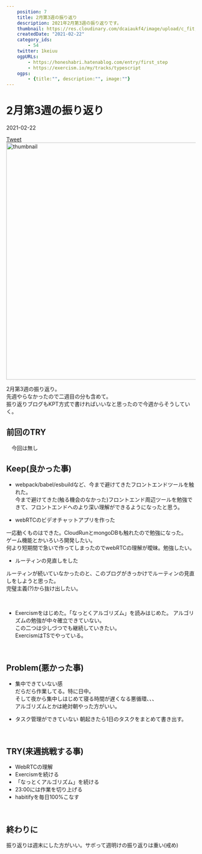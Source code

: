 ```yaml
---
    position: 7
    title: 2月第3週の振り返り
    description: 2021年2月第3週の振り返りです。
    thumbnail: https://res.cloudinary.com/dcaiaukf4/image/upload/c_fit,co_rgb:333,l_text:Sawarabi%20Gothic_53_bold_start:2%25E6%259C%2588%25E7%25AC%25AC3%25E9%2580%25B1%25E3%2581%25AE%25E6%258C%25AF%25E3%2582%258A%25E8%25BF%2594%25E3%2582%258A,w_1000/v1621601547/ogp_b3ezfg.jpg
    createdDate: "2021-02-22"
    category_ids: 
        - 54
    twitter: 1keiuu
    ogpURLs: 
        - https://honeshabri.hatenablog.com/entry/first_step
        - https://exercism.io/my/tracks/typescript
    ogps: 
        - {title:"", description:"", image:""}
---
```

<!-- ogpURLsとindexを合わせる
<ogp-card :ogpindex="0" :ogps="ogps"></ogp-card> -->

# 2月第3週の振り返り

<div class="info">
    <div class="info__inner">
        <categorychips :chips="categories"></categorychips>
        <div class="created-date">
            <Icon iconName="calendar"></Icon>
            <p>2021-02-22</p>
        </div>
    </div>
    <div class="reading-time --sp">
        <Icon  iconName="clock"></Icon>
        <p id="readingTimeSp"></p>
    </div>
        <div class="sns-link__group">
        <a href="https://twitter.com/share?ref_src=twsrc%5Etfw" class="twitter-share-button" data-size="large" data-via="1keiuu" data-related="" data-show-count="false">Tweet</a><script defer src="https://platform.twitter.com/widgets.js" charset="utf-8"></script>
    </div>
</div>
<div class="thumbnail__wrapper">
    <img  width="1200px" height="630px" src="https://storage.googleapis.com/portfolio21-56e7e.appspot.com/ogp/files/article-7.png?authuser=1" class="thumbnail" alt="thumbnail" >
</div>

2月第3週の振り返り。  
先週やらなかったので二週目の分も含めて。  
振り返りブログもKPT方式で書ければいいなと思ったので今週からそうしていく。

## 前回のTRY
　今回は無し
<br/>

## Keep(良かった事)
- webpack/babel/esbuildなど、今まで避けてきたフロントエンドツールを触れた。  
今まで避けてきた(触る機会のなかった)フロントエンド周辺ツールを勉強できて、フロントエンドへのより深い理解ができるようになったと思う。  

- webRTCのビデオチャットアプリを作った

一応動くものはできた。CloudRunとmongoDBも触れたので勉強になった。  
ゲーム機能とかいろいろ開発したい。  
何より短期間で急いで作ってしまったのでwebRTCの理解が曖昧。勉強したい。

- ルーティンの見直しをした  

ルーティンが続いていなかったのと、このブログがきっかけでルーティンの見直しをしようと思った。   
完璧主義(?)から抜け出したい。  

<ogp-card :ogpindex="0" :ogps="ogps"></ogp-card>
<br/>

- Exercismをはじめた。「なっとくアルゴリズム」を読みはじめた。
アルゴリズムの勉強が中々確立できていない。  
この二つは少しづつでも継続していきたい。  
ExercismはTSでやっている。  

<ogp-card :ogpindex="1" :ogps="ogps"></ogp-card>
<br/>  

## Problem(悪かった事)
- 集中できていない感  
だらだら作業してる。特に日中。    
そして夜から集中しはじめて寝る時間が遅くなる悪循環、、、  
アルゴリズムとかは絶対朝やった方がいい。

- タスク管理ができていない
朝起きたら1日のタスクをまとめて書き出す。

<br/>  

## TRY(来週挑戦する事)
- WebRTCの理解  
- Exercismを続ける
- 「なっとくアルゴリズム」を続ける 
- 23:00には作業を切り上げる  
- habitifyを毎日100%こなす
<br/>  

## 終わりに
振り返りは週末にした方がいい。サボって週明けの振り返りは重い(戒め)